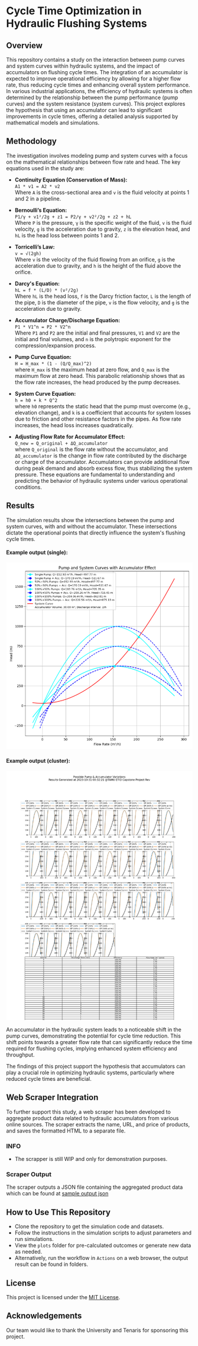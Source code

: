 # Cycle Time Optimization in Hydraulic Flushing Systems

## Overview
This repository contains a study on the interaction between pump curves and system curves within hydraulic systems, and the impact of accumulators on flushing cycle times. The integration of an accumulator is expected to improve operational efficiency by allowing for a higher flow rate, thus reducing cycle times and enhancing overall system performance.  
In various industrial applications, the efficiency of hydraulic systems is often determined by the relationship between the pump performance (pump curves) and the system resistance (system curves). This project explores the hypothesis that using an accumulator can lead to significant improvements in cycle times, offering a detailed analysis supported by mathematical models and simulations.

## Methodology
The investigation involves modeling pump and system curves with a focus on the mathematical relationships between flow rate and head. The key equations used in the study are:

- **Continuity Equation (Conservation of Mass):**  
  `A1 * v1 = A2 * v2`  
  Where `A` is the cross-sectional area and `v` is the fluid velocity at points 1 and 2 in a pipeline.

- **Bernoulli’s Equation:**  
  `P1/γ + v1²/2g + z1 = P2/γ + v2²/2g + z2 + hL`  
  Where `P` is the pressure, `γ` is the specific weight of the fluid, `v` is the fluid velocity, `g` is the acceleration due to gravity, `z` is the elevation head, and `hL` is the head loss between points 1 and 2.

- **Torricelli’s Law:**  
  `v = √(2gh)`  
  Where `v` is the velocity of the fluid flowing from an orifice, `g` is the acceleration due to gravity, and `h` is the height of the fluid above the orifice.

- **Darcy's Equation:**  
  `hL = f * (L/D) * (v²/2g)`  
  Where `hL` is the head loss, `f` is the Darcy friction factor, `L` is the length of the pipe, `D` is the diameter of the pipe, `v` is the flow velocity, and `g` is the acceleration due to gravity.

- **Accumulator Charge/Discharge Equation:**  
  `P1 * V1^n = P2 * V2^n`  
  Where `P1` and `P2` are the initial and final pressures, `V1` and `V2` are the initial and final volumes, and `n` is the polytropic exponent for the compression/expansion process.

- **Pump Curve Equation:**  
  `H = H_max * (1 - (Q/Q_max)^2)`  
  where `H_max` is the maximum head at zero flow, and `Q_max` is the maximum flow at zero head. This parabolic relationship shows that as the flow rate increases, the head produced by the pump decreases.

- **System Curve Equation:**  
  `h = h0 + k * Q^2`  
  where `h0` represents the static head that the pump must overcome (e.g., elevation change), and `k` is a coefficient that accounts for system losses due to friction and other resistance factors in the pipes. As flow rate increases, the head loss increases quadratically.

- **Adjusting Flow Rate for Accumulator Effect:**  
  `Q_new = Q_original + ΔQ_accumulator`  
  where `Q_original` is the flow rate without the accumulator, and `ΔQ_accumulator` is the change in flow rate contributed by the discharge or charge of the accumulator. Accumulators can provide additional flow during peak demand and absorb excess flow, thus stabilizing the system pressure.
These equations are fundamental to understanding and predicting the behavior of hydraulic systems under various operational conditions.


## Results
The simulation results show the intersections between the pump and system curves, with and without the accumulator. These intersections dictate the operational points that directly influence the system's flushing cycle times.

#### Example output (single):  
![sample Pump Curve Diagram](plots/pump_system_Q_150_H_500_shift_20_63.png)  

#### Example output (cluster):  
![sample Pump Curve Diagram](plots/pump_acc_mix_variables.png)

An accumulator in the hydraulic system leads to a noticeable shift in the pump curves, demonstrating the potential for cycle time reduction. This shift points towards a greater flow rate that can significantly reduce the time required for flushing cycles, implying enhanced system efficiency and throughput.

The findings of this project support the hypothesis that accumulators can play a crucial role in optimizing hydraulic systems, particularly where reduced cycle times are beneficial.

## Web Scraper Integration
To further support this study, a web scraper has been developed to aggregate product data related to hydraulic accumulators from various online sources. The scraper extracts the name, URL, and price of products, and saves the formatted HTML to a separate file.

### INFO
- The scrapper is still WIP and only for demonstration purposes. 

### Scraper Output
The scraper outputs a JSON file containing the aggregated product data which can be found at [sample output json](web/product_data.json)

## How to Use This Repository
- Clone the repository to get the simulation code and datasets.
- Follow the instructions in the simulation scripts to adjust parameters and run simulations.
- View the `plots` folder for pre-calculated outcomes or generate new data as needed.
- Alternatively, run the workflow in `Actions` on a web browser, the output result can be found in folders.

## License
This project is licensed under the [MIT License](LICENSE).

## Acknowledgements
Our team would like to thank the University and Tenaris for sponsoring this project.
